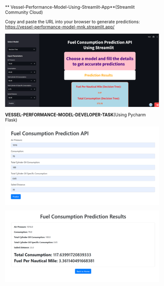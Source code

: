 ** Vessel-Performance-Model-Using-Streamlit-App**(Streamlit Community Cloud)

Copy and paste the URL into your browser to generate predictions:
https://vessel-performance-model-mnk.streamlit.app/


![Prediction Using Streamlit web App.](https://github.com/MANKALANIKHILKUMAR/VESSEL-PERFORMANCE-MODEL-DEVELOPER-TASK-/blob/main/Streamlit%20App..png)

**VESSEL-PERFORMANCE-MODEL-DEVELOPER-TASK**(Using Pycharm Flask)

![Website UI Interface](https://github.com/MANKALANIKHILKUMAR/VESSEL-PERFORMANCE-MODEL-DEVELOPER-TASK-/blob/main/Website%20UI%20Interface(Flask%20API).png)

![Output Prediction Results](https://github.com/MANKALANIKHILKUMAR/VESSEL-PERFORMANCE-MODEL-DEVELOPER-TASK-/blob/main/Output%20Prediction%20Results.png)
